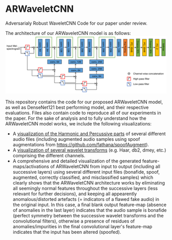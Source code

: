 # ARWaveletCNN
Adversarialy Robust WaveletCNN Code for our paper under review.

The architecture of our ARWaveletCNN model is as follows:
![](ARWaveletCNN.png)

This repository contains the code for our proposed ARWaveletCNN model, as well as DenseNet121 best performing model, and their respective evaluations. Files also contain code to reproduce all of our experiments in the paper.
For the sake of analysis and to fully understand how the ARWaveletCNN model works, we include the following visualizations:
  - A [visualization of the Harmonic and Percussive parts](https://github.com/fathana/ARWaveletCNN/blob/main/Visualize%20generated%20augmentations%20and%20plot%20harmonic%20and%20percussive%20parts.ipynb) of several different audio files (including augmented audio samples using spoof augmentations from https://github.com/fathana/spoofAugment).
  - A [visualization of several wavelet transforms](https://github.com/fathana/ARWaveletCNN/blob/main/Visualize_wavelet_transforms_of_original_audios_and_their_augmentations.ipynb) (e.g. Haar, db2, dmey, etc.) comprising the different channels.
  - A comprehensive and detailed visualization of the generated feature-maps/activations of ARWaveletCNN from input to output (including all successive layers) using several different input files (bonafide, spoof, augmented, correctly classified, and misclassified samples) which clearly shows that the ARWaveletCNN architecture works by eliminating all seemingly normal features throughout the successive layers (less relevant for further decisions), and keeping all appearently anomalous/distorted artefacts (= indicators of a flawed fake audio) in the original input. In this case, a final blank output feature-map (absence of anomalies in the last layer) indicates that the audio sample is bonafide (perfect symmetry between the successive wavelet transforms and the convolutional filters), otherwise a presence of residues of anomalies/impurities in the final convolutional layer's feature-map indicates that the input has been altered (spoofed).
